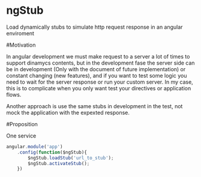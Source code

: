 # ngStub

Load dynamically stubs to simulate http request response in an angular enviroment

#Motivation 

In angular development we must make request to a server a lot of times to support dinamycs contents, but in the development fase the server side can be in development (Only with the document of future implementation) or constant changing (new features), and if you want to test some logic you need to wait for the server response or run your custom server. In my case, this is to complicate when you only want test your directives or application flows.

Another approach is use the same stubs in development in the test, not mock the application with the expexted response.

#Proposition

One service

```javascript
angular.module('app')
	.config(function($ngStub){
		$ngStub.loadStub('url_to_stub');
		$ngStub.activateStub();
	})
```